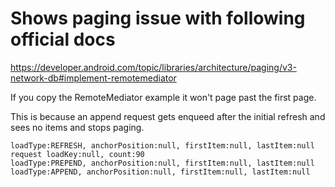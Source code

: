 # Shows paging issue with following official docs

https://developer.android.com/topic/libraries/architecture/paging/v3-network-db#implement-remotemediator

If you copy the RemoteMediator example it won't page past the first page.

This is because an append request gets enqueed after the initial refresh and sees no items and stops paging.

```
loadType:REFRESH, anchorPosition:null, firstItem:null, lastItem:null
request loadKey:null, count:90
loadType:PREPEND, anchorPosition:null, firstItem:null, lastItem:null
loadType:APPEND, anchorPosition:null, firstItem:null, lastItem:null
```
